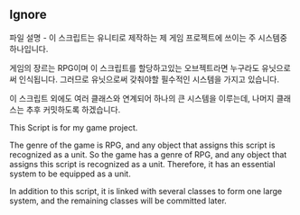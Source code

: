 ## Ignore ##

파일 설명 -
이 스크립트는 유니티로 제작하는 제 게임 프로젝트에 쓰이는 주 시스템중 하나입니다.

게임의 장르는 RPG이며 이 스크립트를 할당하고있는 오브젝트라면 누구라도 유닛으로써 인식됩니다.
그러므로 유닛으로써 갖춰야할 필수적인 시스템을 가지고 있습니다.

이 스크립트 외에도 여러 클래스와 연계되어 하나의 큰 시스템을 이루는데, 나머지 클래스는 추후 커밋하도록 하겠습니다.

This Script is for my game project.

The genre of the game is RPG, and any object that assigns this script is recognized as a unit. So the game has a genre of RPG, and any object that assigns this script is recognized as a unit.
Therefore, it has an essential system to be equipped as a unit.

In addition to this script, it is linked with several classes to form one large system, and the remaining classes will be committed later.
